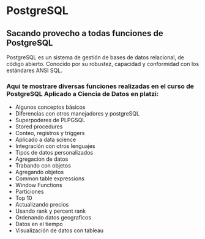 # PostgreSQL

## Sacando provecho a todas funciones de PostgreSQL 

PostgreSQL es un sistema de gestión de bases de datos relacional, de código abierto. Conocido por su robustez, capacidad y conformidad con los estándares ANSI SQL. 

### Aqui te mostrare diversas funciones realizadas en el curso de PostgreSQL Aplicado a Ciencia de Datos en platzi: 

* Algunos conceptos básicos 
* Diferencias con otros manejadores y postgreSQL
* Superpoderes de PLPGSQL
* Stored procedures
* Conteo, registros y triggers
* Aplicado a data science
* Integración con otros lenguajes
* Tipos de datos personalizados
* Agregacion de datos
* Trabando con objetos
* Agregando objetos
* Common table expressions
* Window Functions
* Particiones
* Top 10
* Actualizando precios
* Usando rank y percent rank
* Ordenando datos geograficos
* Datos en el tiempo
* Visualización de datos con tableau

